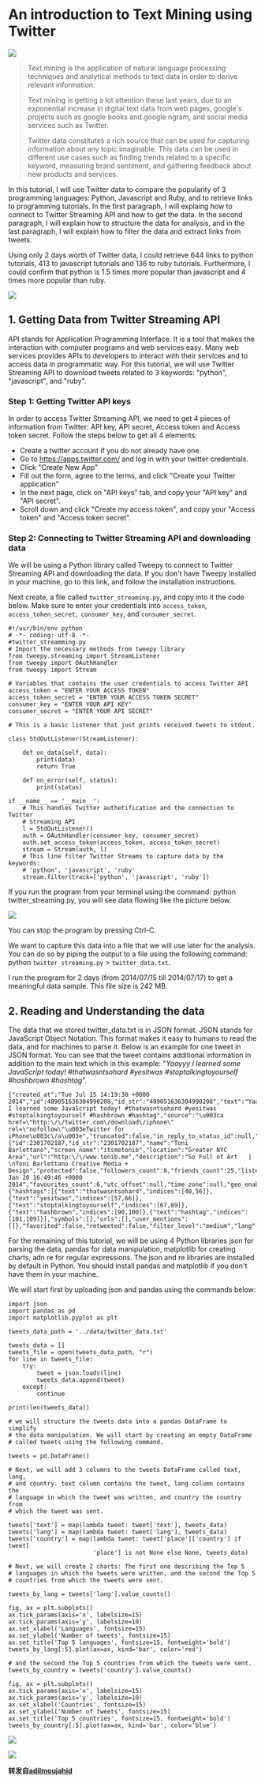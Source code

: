 # An introduction to Text Mining using Twitter


![](http://robin.info-lab.top/wp-content/uploads/2016/02/Twitter-logo.jpg)


>Text mining is the application of natural language processing techniques and analytical methods to text data in order to derive relevant information.
>
>Text mining is getting a lot attention these last years, due to an exponential increase in digital text data from web pages, google's projects such as google books and google ngram, and social media services such as Twitter.
>
>Twitter data constitutes a rich source that can be used for capturing information about any topic imaginable. This data can be used in different use cases such as finding trends related to a specific keyword, measuring brand sentiment, and gathering feedback about new products and services.

In this tutorial, I will use Twitter data to compare the popularity of 3 programming languages: Python, Javascript and Ruby, and to retrieve links to programming tutorials. In the first paragraph, I will explaing how to connect to Twitter Streaming API and how to get the data. In the second paragraph, I will explain how to structure the data for analysis, and in the last paragraph, I will explain how to filter the data and extract links from tweets.

Using only 2 days worth of Twitter data, I could retrieve 644 links to python tutorials, 413 to javascript tutorials and 136 to ruby tutorials. Furthermore, I could confirm that python is 1.5 times more popular than javascript and 4 times more popular than ruby.

![](http://robin.info-lab.top/wp-content/uploads/2016/02/Twitter-analytics.png)

## 1. Getting Data from Twitter Streaming API

API stands for Application Programming Interface. It is a tool that makes the interaction with computer programs and web services easy. Many web services provides APIs to developers to interact with their services and to access data in programmatic way. For this tutorial, we will use Twitter Streaming API to download tweets related to 3 keywords: "python", "javascript", and "ruby".

### Step 1: Getting Twitter API keys

In order to access Twitter Streaming API, we need to get 4 pieces of information from Twitter: API key, API secret, Access token and Access token secret. Follow the steps below to get all 4 elements:

- Create a twitter account if you do not already have one.
- Go to https://apps.twitter.com/ and log in with your twitter credentials.
- Click "Create New App"
- Fill out the form, agree to the terms, and click "Create your Twitter application"
- In the next page, click on "API keys" tab, and copy your "API key" and "API secret".
- Scroll down and click "Create my access token", and copy your "Access token" and "Access token secret".

### Step 2: Connecting to Twitter Streaming API and downloading data

We will be using a Python library called Tweepy to connect to Twitter Streaming API and downloading the data. If you don't have Tweepy installed in your machine, go to this link, and follow the installation instructions.

Next create, a file called `twitter_streaming.py`, and copy into it the code below. Make sure to enter your credentials into `access_token`, `access_token_secret`,` consumer_key`, and `consumer_secret`.

```
#!/usr/bin/env python
# -*- coding: utf-8 -*-
#twitter_streamming.py
# Import the necessary methods from tweepy library
from tweepy.streaming import StreamListener
from tweepy import OAuthHandler
from tweepy import Stream

# Variables that contains the user credentials to access Twitter API
access_token = "ENTER YOUR ACCESS TOKEN"
access_token_secret = "ENTER YOUR ACCESS TOKEN SECRET"
consumer_key = "ENTER YOUR API KEY"
consumer_secret = "ENTER YOUR API SECRET"

# This is a basic listener that just prints received tweets to stdout.

class StdOutListener(StreamListener):

    def on_data(self, data):
        print(data)
        return True

    def on_error(self, status):
        print(status)

if __name__ == '__main__':
    # This handles Twitter authetification and the connection to Twitter
    # Streaming API
    l = StdOutListener()
    auth = OAuthHandler(consumer_key, consumer_secret)
    auth.set_access_token(access_token, access_token_secret)
    stream = Stream(auth, l)
    # This line filter Twitter Streams to capture data by the keywords:
    # 'python', 'javascript', 'ruby'
    stream.filter(track=['python', 'javascript', 'ruby'])
```

If you run the program from your terminal using the command: python twitter_streaming.py, you will see data flowing like the picture below.

![](http://robin.info-lab.top/wp-content/uploads/2016/02/twitter_streaming.jpg)

You can stop the program by pressing Ctrl-C.

We want to capture this data into a file that we will use later for the analysis. You can do so by piping the output to a file using the following command: python `twitter_streaming.py` > `twitter_data.txt`.

I run the program for 2 days (from 2014/07/15 till 2014/07/17) to get a meaningful data sample. This file size is 242 MB.

## 2. Reading and Understanding the data

The data that we stored twitter_data.txt is in JSON format. JSON stands for JavaScript Object Notation. This format makes it easy to humans to read the data, and for machines to parse it. Below is an example for one tweet in JSON format. You can see that the tweet contains additional information in addition to the main text which in this example: "*Yaayyy I learned some JavaScript today! #thatwasntsohard #yesitwas #stoptalkingtoyourself #hashbrown #hashtag*".

```
{"created_at":"Tue Jul 15 14:19:30 +0000 2014","id":489051636304990208,"id_str":"489051636304990208","text":"Yaayyy I learned some JavaScript today! #thatwasntsohard #yesitwas #stoptalkingtoyourself #hashbrown #hashtag","source":"\u003ca href=\"http:\/\/twitter.com\/download\/iphone\" rel=\"nofollow\"\u003eTwitter for iPhone\u003c\/a\u003e","truncated":false,"in_reply_to_status_id":null,"in_reply_to_status_id_str":null,"in_reply_to_user_id":null,"in_reply_to_user_id_str":null,"in_reply_to_screen_name":null,"user":{"id":2301702187,"id_str":"2301702187","name":"Toni Barlettano","screen_name":"itsmetonib","location":"Greater NYC Area","url":"http:\/\/www.tonib.me","description":"So Full of Art   |   \nToni Barlettano Creative Media + Design","protected":false,"followers_count":8,"friends_count":25,"listed_count":0,"created_at":"Mon Jan 20 16:49:46 +0000 2014","favourites_count":6,"utc_offset":null,"time_zone":null,"geo_enabled":false,"verified":false,"statuses_count":20,"lang":"en","contributors_enabled":false,"is_translator":false,"is_translation_enabled":false,"profile_background_color":"C0DEED","profile_background_image_url":"http:\/\/abs.twimg.com\/images\/themes\/theme1\/bg.png","profile_background_image_url_https":"https:\/\/abs.twimg.com\/images\/themes\/theme1\/bg.png","profile_background_tile":false,"profile_image_url":"http:\/\/pbs.twimg.com\/profile_images\/425313048320958464\/Z2GcderW_normal.jpeg","profile_image_url_https":"https:\/\/pbs.twimg.com\/profile_images\/425313048320958464\/Z2GcderW_normal.jpeg","profile_link_color":"0084B4","profile_sidebar_border_color":"C0DEED","profile_sidebar_fill_color":"DDEEF6","profile_text_color":"333333","profile_use_background_image":true,"default_profile":true,"default_profile_image":false,"following":null,"follow_request_sent":null,"notifications":null},"geo":null,"coordinates":null,"place":null,"contributors":null,"retweet_count":0,"favorite_count":0,"entities":{"hashtags":[{"text":"thatwasntsohard","indices":[40,56]},{"text":"yesitwas","indices":[57,66]},{"text":"stoptalkingtoyourself","indices":[67,89]},{"text":"hashbrown","indices":[90,100]},{"text":"hashtag","indices":[101,109]}],"symbols":[],"urls":[],"user_mentions":[]},"favorited":false,"retweeted":false,"filter_level":"medium","lang":"en"}
```

For the remaining of this tutorial, we will be using 4 Python libraries json for parsing the data, pandas for data manipulation, matplotlib for creating charts, adn re for regular expressions. The json and re libraries are installed by default in Python. You should install pandas and matplotlib if you don't have them in your machine.

We will start first by uploading json and pandas using the commands below:

```
import json
import pandas as pd
import matplotlib.pyplot as plt

tweets_data_path = '../data/twitter_data.txt'

tweets_data = []
tweets_file = open(tweets_data_path, "r")
for line in tweets_file:
    try:
        tweet = json.loads(line)
        tweets_data.append(tweet)
    except:
        continue

print(len(tweets_data))

# we will structure the tweets data into a pandas DataFrame to simplify
# the data manipulation. We will start by creating an empty DataFrame
# called tweets using the following command.

tweets = pd.DataFrame()

# Next, we will add 3 columns to the tweets DataFrame called text, lang,
# and country. text column contains the tweet, lang column contains the
# language in which the tweet was written, and country the country from
# which the tweet was sent.

tweets['text'] = map(lambda tweet: tweet['text'], tweets_data)
tweets['lang'] = map(lambda tweet: tweet['lang'], tweets_data)
tweets['country'] = map(lambda tweet: tweet['place']['country'] if tweet[
                        'place'] is not None else None, tweets_data)

# Next, we will create 2 charts: The first one describing the Top 5
# languages in which the tweets were written, and the second the Top 5
# countries from which the tweets were sent.

tweets_by_lang = tweets['lang'].value_counts()

fig, ax = plt.subplots()
ax.tick_params(axis='x', labelsize=15)
ax.tick_params(axis='y', labelsize=10)
ax.set_xlabel('Languages', fontsize=15)
ax.set_ylabel('Number of tweets', fontsize=15)
ax.set_title('Top 5 languages', fontsize=15, fontweight='bold')
tweets_by_lang[:5].plot(ax=ax, kind='bar', color='red')

# and the second the Top 5 countries from which the tweets were sent.
tweets_by_country = tweets['country'].value_counts()

fig, ax = plt.subplots()
ax.tick_params(axis='x', labelsize=15)
ax.tick_params(axis='y', labelsize=10)
ax.set_xlabel('Countries', fontsize=15)
ax.set_ylabel('Number of tweets', fontsize=15)
ax.set_title('Top 5 countries', fontsize=15, fontweight='bold')
tweets_by_country[:5].plot(ax=ax, kind='bar', color='blue')
```

![](http://robin.info-lab.top/wp-content/uploads/2016/02/tweets_top_langs.png)

![](http://robin.info-lab.top/wp-content/uploads/2016/02/tweets_top_countries.png)

**转发自[adilmoujahid](http://adilmoujahid.com)**
